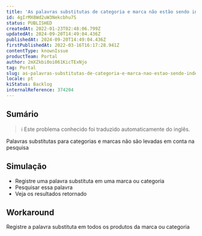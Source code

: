 ```yaml
---
title: 'As palavras substitutas de categoria e marca não estão sendo indexadas'
id: 4gIrMX8Wd2uW3Nekcbhu7S
status: PUBLISHED
createdAt: 2022-01-23T02:48:06.799Z
updatedAt: 2024-09-20T14:49:04.436Z
publishedAt: 2024-09-20T14:49:04.436Z
firstPublishedAt: 2022-03-16T16:17:28.941Z
contentType: knownIssue
productTeam: Portal
author: 2mXZkbi0oi061KicTExNjo
tag: Portal
slug: as-palavras-substitutas-de-categoria-e-marca-nao-estao-sendo-indexadas
locale: pt
kiStatus: Backlog
internalReference: 374204
---
```


## Sumário

>ℹ️ Este problema conhecido foi traduzido automaticamente do inglês.


Palavras substitutas para categorias e marcas não são levadas em conta na pesquisa

## Simulação



- Registre uma palavra substituta em uma marca ou categoria
- Pesquisar essa palavra
- Veja os resultados retornado

## Workaround


Registre a palavra substituta em todos os produtos da marca ou categoria





